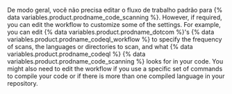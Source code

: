 De modo geral, você não precisa editar o fluxo de trabalho padrão para {% data variables.product.prodname_code_scanning %}. However, if required, you can edit the workflow to customize some of the settings. For example, you can edit {% data variables.product.prodname_dotcom %}'s {% data variables.product.prodname_codeql_workflow %} to specify the frequency of scans, the languages or directories to scan, and what {% data variables.product.prodname_codeql %} {% data variables.product.prodname_code_scanning %} looks for in your code. You might also need to edit the workflow if you use a specific set of commands to compile your code or if there is more than one compiled language in your repository.
